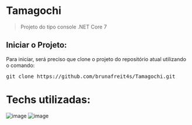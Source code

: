# Tamagochi
> Projeto do tipo console .NET Core 7

## Iniciar o Projeto:

<p>
  Para iniciar, será preciso que clone o projeto do repositório atual utilizando o comando: 
  <pre>git clone https://github.com/brunafreit4s/Tamagochi.git</pre>
</p>

# Techs utilizadas: 
![image](https://github.com/user-attachments/assets/8bfd2836-6e89-4c9d-a175-209db3f8b0df)
![image](https://github.com/user-attachments/assets/3e76c839-afd5-4ea9-93ff-4775033ba59b)
